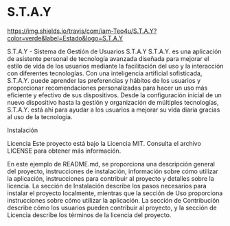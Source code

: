 # S.T.A.Y
https://img.shields.io/travis/com/iam-Teo4u/S.T.A.Y?color=verde&label=Estado&logo=S.T.A.Y

S.T.A.Y - Sistema de Gestión de Usuarios
S.T.A.Y S.T.A.Y. es una aplicación de asistente personal de tecnología avanzada diseñada para mejorar el estilo de vida de los usuarios mediante la facilitación del uso y la interacción con diferentes tecnologías. Con una inteligencia artificial sofisticada, S.T.A.Y. puede aprender las preferencias y hábitos de los usuarios y proporcionar recomendaciones personalizadas para hacer un uso más eficiente y efectivo de sus dispositivos. Desde la configuración inicial de un nuevo dispositivo hasta la gestión y organización de múltiples tecnologías, S.T.A.Y. está ahí para ayudar a los usuarios a mejorar su vida diaria gracias al uso de la tecnología.

Instalación

Licencia
Este proyecto está bajo la Licencia MIT. Consulta el archivo LICENSE para obtener más información.

En este ejemplo de README.md, se proporciona una descripción general del proyecto, instrucciones de instalación, información sobre cómo utilizar la aplicación, instrucciones para contribuir al proyecto y detalles sobre la licencia. La sección de Instalación describe los pasos necesarios para instalar el proyecto localmente, mientras que la sección de Uso proporciona instrucciones sobre cómo utilizar la aplicación. La sección de Contribución describe cómo los usuarios pueden contribuir al proyecto, y la sección de Licencia describe los términos de la licencia del proyecto.

